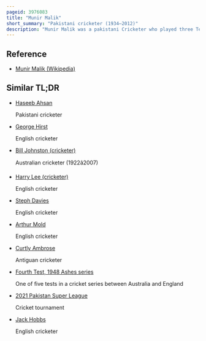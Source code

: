 ```yaml
---
pageid: 3976083
title: "Munir Malik"
short_summary: "Pakistani cricketer (1934–2012)"
description: "Munir Malik was a pakistani Cricketer who played three Tests for Pakistan between 1959 and 1962. A right-arm Fast-Medium Bowler he took nine Wickets in Test Cricket at an Average of 39. 77, including a Five-Wicket Haul against England. During his first Class Career he took 197 Wickets on average 21. 75."
---
```


## Reference

- [Munir Malik (Wikipedia)](https://en.wikipedia.org/?curid=3976083)

## Similar TL;DR

- [Haseeb Ahsan](/tldr/en/haseeb-ahsan)

  Pakistani cricketer

- [George Hirst](/tldr/en/george-hirst)

  English cricketer

- [Bill Johnston (cricketer)](/tldr/en/bill-johnston-cricketer)

  Australian cricketer (1922â2007)

- [Harry Lee (cricketer)](/tldr/en/harry-lee-cricketer)

  English cricketer

- [Steph Davies](/tldr/en/steph-davies)

  English cricketer

- [Arthur Mold](/tldr/en/arthur-mold)

  English cricketer

- [Curtly Ambrose](/tldr/en/curtly-ambrose)

  Antiguan cricketer

- [Fourth Test, 1948 Ashes series](/tldr/en/fourth-test-1948-ashes-series)

  One of five tests in a cricket series between Australia and England

- [2021 Pakistan Super League](/tldr/en/2021-pakistan-super-league)

  Cricket tournament

- [Jack Hobbs](/tldr/en/jack-hobbs)

  English cricketer
